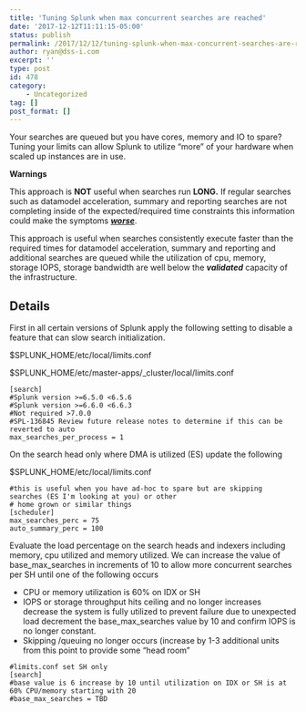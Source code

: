 ```yaml
---
title: 'Tuning Splunk when max concurrent searches are reached'
date: '2017-12-12T11:11:15-05:00'
status: publish
permalink: /2017/12/12/tuning-splunk-when-max-concurrent-searches-are-reached
author: ryan@dss-i.com
excerpt: ''
type: post
id: 478
category:
    - Uncategorized
tag: []
post_format: []
---
```

Your searches are queued but you have cores, memory and IO to spare? Tuning your limits can allow Splunk to utilize “more” of your hardware when scaled up instances are in use.

**Warnings**

This approach is **NOT** useful when searches run **LONG.** If regular searches such as datamodel acceleration, summary and reporting searches are not completing inside of the expected/required time constraints this information could make the symptoms *<span style="text-decoration: underline;">**worse**</span>*.

This approach is useful when searches consistently execute faster than the required times for datamodel acceleration, summary and reporting and additional searches are queued while the utilization of cpu, memory, storage IOPS, storage bandwidth are well below the ***validated*** capacity of the infrastructure.

Details
-------

First in all certain versions of Splunk apply the following setting to disable a feature that can slow search initialization.

$SPLUNK\_HOME/etc/local/limits.conf

$SPLUNK\_HOME/etc/master-apps/\_cluster/local/limits.conf

```
[search]
#Splunk version >=6.5.0 <6.5.6
#Splunk version >=6.6.0 <6.6.3
#Not required >7.0.0
#SPL-136845 Review future release notes to determine if this can be reverted to auto
max_searches_per_process = 1
```

On the search head only where DMA is utilized (ES) update the following

$SPLUNK\_HOME/etc/local/limits.conf

```
#this is useful when you have ad-hoc to spare but are skipping searches (ES I'm looking at you) or other 
# home grown or similar things
[scheduler]
max_searches_perc = 75
auto_summary_perc = 100
```

Evaluate the load percentage on the search heads and indexers including memory, cpu utilized and memory utilized. We can increase the value of base\_max\_searches in increments of 10 to allow more concurrent searches per SH until one of the following occurs

- CPU or memory utilization is 60% on IDX or SH
- IOPS or storage throughput hits ceiling and no longer increases decrease the system is fully utilized to prevent failure due to unexpected load decrement the base\_max\_searches value by 10 and confirm IOPS is no longer constant.
- Skipping /queuing no longer occurs (increase by 1-3 additional units from this point to provide some “head room”

```
#limits.conf set SH only
[search]
#base value is 6 increase by 10 until utilization on IDX or SH is at 60% CPU/memory starting with 20
#base_max_searches = TBD
```
